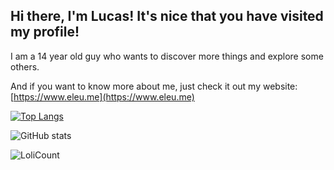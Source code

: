 ## Hi there, I'm Lucas! It's nice that you have visited my profile!

I am a 14 year old guy who wants to discover more things and explore some others.

And if you want to know more about me, just check it out my website: [https://www.eleu.me](https://www.eleu.me)

[![Top Langs](https://github-readme-stats.vercel.app/api/top-langs/?username=lucmsilva651&theme=synthwave&hide=scss,less)](https://github.com/anuraghazra/github-readme-stats)

![GitHub stats](https://github-readme-stats.vercel.app/api?username=lucmsilva651&theme=synthwave&disable_animations=true&rank_icon=github&hide=prs,issues,contribs&include_all_commits=true&show_icons=true)

![LoliCount](https://count.getloli.com/get/@lucmsilva?theme=rule34)
